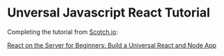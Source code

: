 # Unversal Javascript React Tutorial

Completing the tutorial from [Scotch.io](https://scotch.io):

[React on the Server for Beginners: Build a Universal React and Node App](https://scotch.io/tutorials/react-on-the-server-for-beginners-build-a-universal-react-and-node-app)

